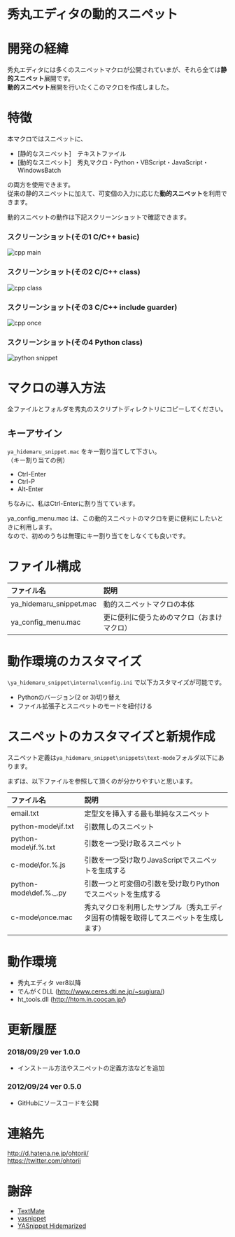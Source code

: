 ﻿秀丸エディタの動的スニペット
========

# 開発の経緯
秀丸エディタには多くのスニペットマクロが公開されていまが、それら全ては**静的スニペット**展開です。<br>
**動的スニペット**展開を行いたくこのマクロを作成しました。

# 特徴
本マクロではスニペットに、
- [静的なスニペット]　テキストファイル
- [動的なスニペット]　秀丸マクロ・Python・VBScript・JavaScript・WindowsBatch

の両方を使用できます。<br>
従来の静的スニペットに加えて、可変個の入力に応じた**動的スニペット**を利用できます。

動的スニペットの動作は下記スクリーンショットで確認できます。

### スクリーンショット(その1 C/C++ basic)
![cpp main](http://cdn-ak.f.st-hatena.com/images/fotolife/o/ohtorii/20110805/20110805181101.gif?1312535670 "cpp snippet")

### スクリーンショット(その2 C/C++ class)
![cpp class](http://cdn-ak.f.st-hatena.com/images/fotolife/o/ohtorii/20110805/20110805181100.gif?1312535644 "cpp snippet")

### スクリーンショット(その3 C/C++ include guarder)
![cpp once](http://cdn-ak.f.st-hatena.com/images/fotolife/o/ohtorii/20110805/20110805181059.gif?1312535961 "cpp snippet")

### スクリーンショット(その4 Python class)
![python snippet](http://cdn-ak.f.st-hatena.com/images/fotolife/o/ohtorii/20110805/20110805181058.gif?1312535978 "python snippet")


# マクロの導入方法
全ファイルとフォルダを秀丸のスクリプトディレクトリにコピーしてください。

## キーアサイン
`ya_hidemaru_snippet.mac` をキー割り当てして下さい。<br>
（キー割り当ての例）
- Ctrl-Enter
- Ctrl-P 
- Alt-Enter

ちなみに、私はCtrl-Enterに割り当てています。

ya_config_menu.mac は、この動的スニペットのマクロを更に便利にしたいときに利用します。<br>
なので、初めのうちは無理にキー割り当てをしなくても良いです。

# ファイル構成
|ファイル名|説明|
|:---|:---|
|ya_hidemaru_snippet.mac|動的スニペットマクロの本体|
|ya_config_menu.mac|更に便利に使うためのマクロ（おまけマクロ）|

# 動作環境のカスタマイズ
`\ya_hidemaru_snippet\internal\config.ini` で以下カスタマイズが可能です。
- Pythonのバージョン(2 or 3)切り替え
- ファイル拡張子とスニペットのモードを紐付ける

# スニペットのカスタマイズと新規作成
スニペット定義は`ya_hidemaru_snippet\snippets\text-mode`フォルダ以下にあります。

まずは、以下ファイルを参照して頂くのが分かりやすいと思います。

|ファイル名|説明|
|:---|:---|
|email.txt|定型文を挿入する最も単純なスニペット|
|python-mode\if.txt|引数無しのスニペット|
|python-mode\if.%.txt|引数を一つ受け取るスニペット|
|c-mode\for.%.js|引数を一つ受け取りJavaScriptでスニペットを生成する|
|python-mode\def.%._.py|引数一つと可変個の引数を受け取りPythonでスニペットを生成する|
|c-mode\once.mac|秀丸マクロを利用したサンプル（秀丸エディタ固有の情報を取得してスニペットを生成します）|

# 動作環境
- 秀丸エディタ ver8以降
- でんがくDLL (http://www.ceres.dti.ne.jp/~sugiura/)
- ht_tools.dll (http://htom.in.coocan.jp/)

# 更新履歴
### 2018/09/29 ver 1.0.0
- インストール方法やスニペットの定義方法などを追加
### 2012/09/24 ver 0.5.0
- GitHubにソースコードを公開

# 連絡先
<http://d.hatena.ne.jp/ohtorii/> <br>
<https://twitter.com/ohtorii>

# 謝辞
- [TextMate](https://macromates.com/)
- [yasnippet](http://code.google.com/p/yasnippet/)
- [YASnippet Hidemarized](https://github.com/mobitan/yas/)
